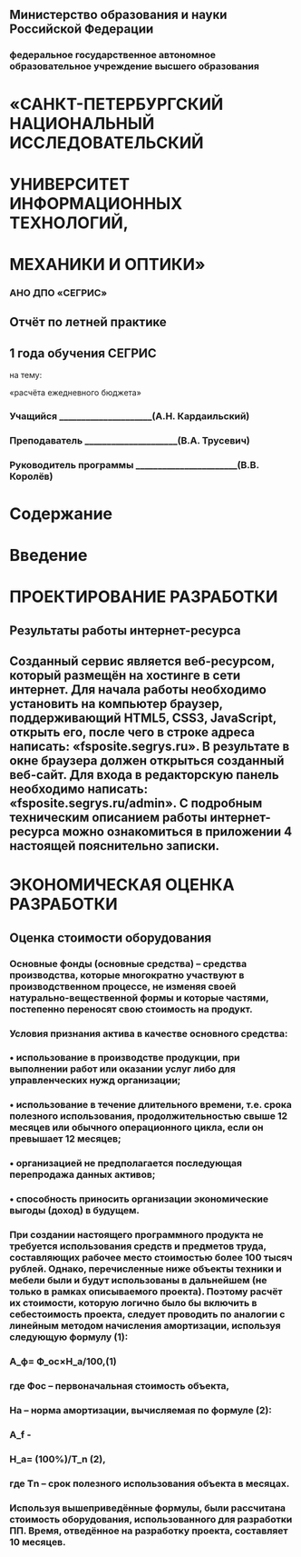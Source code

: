 ## Министерство образования и науки Российской Федерации
### федеральное государственное автономное образовательное учреждение высшего образования
# «САНКТ-ПЕТЕРБУРГСКИЙ НАЦИОНАЛЬНЫЙ ИССЛЕДОВАТЕЛЬСКИЙ
# УНИВЕРСИТЕТ ИНФОРМАЦИОННЫХ ТЕХНОЛОГИЙ,
# МЕХАНИКИ И ОПТИКИ»
### АНО ДПО «СЕГРИС»

## Отчёт по летней практике
## 1 года обучения СЕГРИС

на тему:

«расчёта ежедневного бюджета»

### Учащийся	_____________________(А.Н. Кардаильский)
### Преподаватель	_____________________(В.А. Трусевич)
### Руководитель программы 	_______________________(В.В. Королёв)
# Содержание

# Введение
# ПРОЕКТИРОВАНИЕ РАЗРАБОТКИ
## Результаты работы интернет-ресурса
## Созданный сервис является веб-ресурсом, который размещён на хостинге в сети интернет. Для начала работы необходимо установить на   компьютер браузер, поддерживающий HTML5, CSS3, JavaScript, открыть его, после чего в строке адреса написать: «fsposite.segrys.ru». В  результате в окне браузера должен открыться созданный веб-сайт. Для входа в редакторскую панель необходимо написать:  «fsposite.segrys.ru/admin». С подробным техническим описанием работы интернет-ресурса можно ознакомиться в приложении 4 настоящей  пояснительно записки.
# ЭКОНОМИЧЕСКАЯ ОЦЕНКА РАЗРАБОТКИ
## Оценка стоимости оборудования
### Основные фонды (основные средства) – средства производства, которые многократно участвуют в производственном процессе, не изменяя своей натурально-вещественной формы и которые частями, постепенно переносят свою стоимость на продукт.
### Условия признания актива в качестве основного средства:
### •	использование в производстве продукции, при выполнении работ или оказании услуг либо для управленческих нужд организации;
### •	использование в течение длительного времени, т.е. срока полезного использования, продолжительностью свыше 12 месяцев или обычного операционного цикла, если он превышает 12 месяцев;
### •	организацией не предполагается последующая перепродажа данных активов;
### •	способность приносить организации экономические выгоды (доход) в будущем.
### При создании настоящего программного продукта не требуется использования средств и предметов труда, составляющих рабочее место стоимостью более 100 тысяч рублей. Однако, перечисленные ниже объекты техники и мебели были и будут использованы в дальнейшем (не только в рамках описываемого проекта). Поэтому расчёт их стоимости, которую логично было бы включить в себестоимость проекта, следует проводить по аналогии с линейным методом начисления амортизации, используя следующую формулу (1):
### А_ф= Ф_ос×Н_а/100,(1)
### где Фос – первоначальная стоимость объекта,
### На – норма амортизации, вычисляемая по формуле (2):
### A_f - 
### Н_а=  (100%)/T_n (2),
### где Тn – срок полезного использования объекта в месяцах.
### Используя вышеприведённые формулы, были рассчитана стоимость оборудования, использованного для разработки ПП. Время, отведённое на разработку проекта, составляет 10 месяцев.
